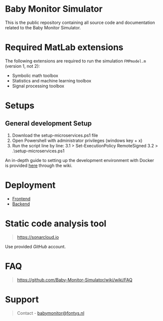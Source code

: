 # Baby Monitor Simulator
This is the public repository containing all source code and documentation related to the Baby Monitor Simulator.

# Required MatLab extensions
The following extensions are required to run the simulation `FMPmodel.m` (version 1, not 2):
* Symbolic math toolbox
* Statistics and machine learning toolbox
* Signal processing toolbox

# Setups
## General development Setup
1. Download the setup-microservices.ps1 file
2. Open Powershell with administrator privileges (windows key + x)
3. Run the script line by line:
   3.1  > Set-ExecutionPolicy RemoteSigned
   3.2  > .\setup-microservices.ps1

An in-depth guide to setting up the development environment with Docker is provided [here](https://github.com/Baby-Monitor-Simulator/.github/wiki/How-to-use-the-development-environment) through the wiki.


# Deployment

- [Frontend](https://github.com/Baby-Monitor-Simulator/frontend-webui?tab=readme-ov-file#project-setup)
- [Backend](https://github.com/Baby-Monitor-Simulator/backend-matlab/tree/master?tab=readme-ov-file#setup)

# Static code analysis tool
> https://sonarcloud.io

Use provided _GitHub_ account.

# FAQ
> https://github.com/Baby-Monitor-Simulator/wiki/wiki/FAQ

# Support
> Contact - babymonitor@fontys.nl

